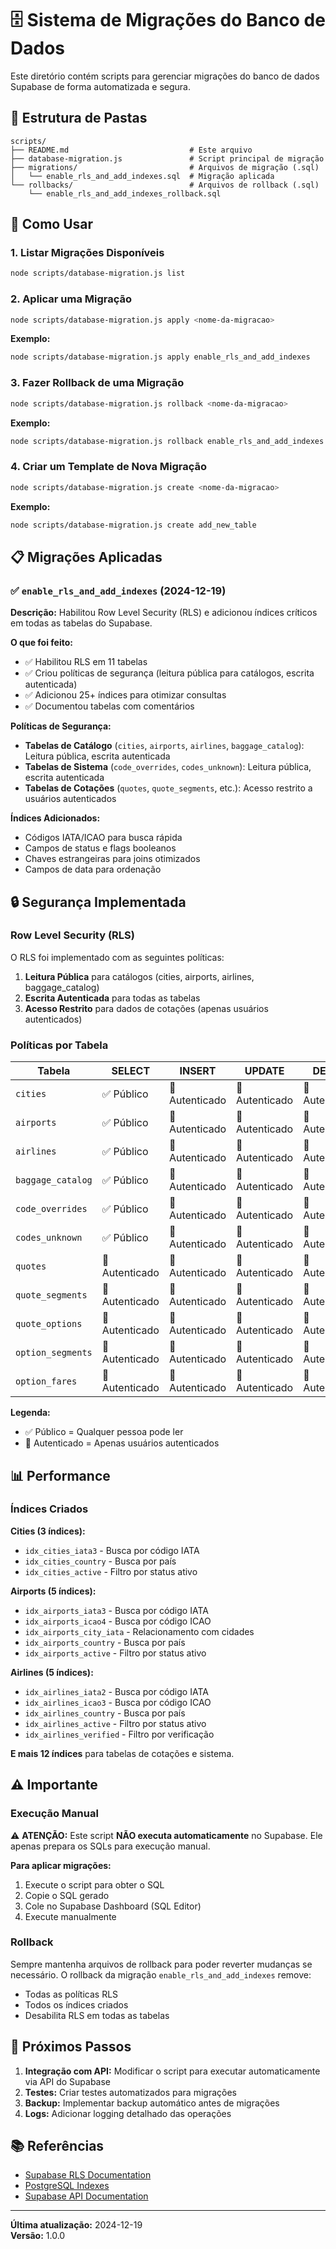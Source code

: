 # 🗄️ Sistema de Migrações do Banco de Dados

Este diretório contém scripts para gerenciar migrações do banco de dados Supabase de forma automatizada e segura.

## 📁 Estrutura de Pastas

```
scripts/
├── README.md                           # Este arquivo
├── database-migration.js               # Script principal de migração
├── migrations/                         # Arquivos de migração (.sql)
│   └── enable_rls_and_add_indexes.sql  # Migração aplicada
└── rollbacks/                          # Arquivos de rollback (.sql)
    └── enable_rls_and_add_indexes_rollback.sql
```

## 🚀 Como Usar

### 1. Listar Migrações Disponíveis

```bash
node scripts/database-migration.js list
```

### 2. Aplicar uma Migração

```bash
node scripts/database-migration.js apply <nome-da-migracao>
```

**Exemplo:**
```bash
node scripts/database-migration.js apply enable_rls_and_add_indexes
```

### 3. Fazer Rollback de uma Migração

```bash
node scripts/database-migration.js rollback <nome-da-migracao>
```

**Exemplo:**
```bash
node scripts/database-migration.js rollback enable_rls_and_add_indexes
```

### 4. Criar um Template de Nova Migração

```bash
node scripts/database-migration.js create <nome-da-migracao>
```

**Exemplo:**
```bash
node scripts/database-migration.js create add_new_table
```

## 📋 Migrações Aplicadas

### ✅ `enable_rls_and_add_indexes` (2024-12-19)

**Descrição:** Habilitou Row Level Security (RLS) e adicionou índices críticos em todas as tabelas do Supabase.

**O que foi feito:**
- ✅ Habilitou RLS em 11 tabelas
- ✅ Criou políticas de segurança (leitura pública para catálogos, escrita autenticada)
- ✅ Adicionou 25+ índices para otimizar consultas
- ✅ Documentou tabelas com comentários

**Políticas de Segurança:**
- **Tabelas de Catálogo** (`cities`, `airports`, `airlines`, `baggage_catalog`): Leitura pública, escrita autenticada
- **Tabelas de Sistema** (`code_overrides`, `codes_unknown`): Leitura pública, escrita autenticada  
- **Tabelas de Cotações** (`quotes`, `quote_segments`, etc.): Acesso restrito a usuários autenticados

**Índices Adicionados:**
- Códigos IATA/ICAO para busca rápida
- Campos de status e flags booleanos
- Chaves estrangeiras para joins otimizados
- Campos de data para ordenação

## 🔒 Segurança Implementada

### Row Level Security (RLS)

O RLS foi implementado com as seguintes políticas:

1. **Leitura Pública** para catálogos (cities, airports, airlines, baggage_catalog)
2. **Escrita Autenticada** para todas as tabelas
3. **Acesso Restrito** para dados de cotações (apenas usuários autenticados)

### Políticas por Tabela

| Tabela | SELECT | INSERT | UPDATE | DELETE |
|--------|--------|--------|--------|--------|
| `cities` | ✅ Público | 🔐 Autenticado | 🔐 Autenticado | 🔐 Autenticado |
| `airports` | ✅ Público | 🔐 Autenticado | 🔐 Autenticado | 🔐 Autenticado |
| `airlines` | ✅ Público | 🔐 Autenticado | 🔐 Autenticado | 🔐 Autenticado |
| `baggage_catalog` | ✅ Público | 🔐 Autenticado | 🔐 Autenticado | 🔐 Autenticado |
| `code_overrides` | ✅ Público | 🔐 Autenticado | 🔐 Autenticado | 🔐 Autenticado |
| `codes_unknown` | ✅ Público | 🔐 Autenticado | 🔐 Autenticado | 🔐 Autenticado |
| `quotes` | 🔐 Autenticado | 🔐 Autenticado | 🔐 Autenticado | 🔐 Autenticado |
| `quote_segments` | 🔐 Autenticado | 🔐 Autenticado | 🔐 Autenticado | 🔐 Autenticado |
| `quote_options` | 🔐 Autenticado | 🔐 Autenticado | 🔐 Autenticado | 🔐 Autenticado |
| `option_segments` | 🔐 Autenticado | 🔐 Autenticado | 🔐 Autenticado | 🔐 Autenticado |
| `option_fares` | 🔐 Autenticado | 🔐 Autenticado | 🔐 Autenticado | 🔐 Autenticado |

**Legenda:**
- ✅ Público = Qualquer pessoa pode ler
- 🔐 Autenticado = Apenas usuários autenticados

## 📊 Performance

### Índices Criados

**Cities (3 índices):**
- `idx_cities_iata3` - Busca por código IATA
- `idx_cities_country` - Busca por país
- `idx_cities_active` - Filtro por status ativo

**Airports (5 índices):**
- `idx_airports_iata3` - Busca por código IATA
- `idx_airports_icao4` - Busca por código ICAO
- `idx_airports_city_iata` - Relacionamento com cidades
- `idx_airports_country` - Busca por país
- `idx_airports_active` - Filtro por status ativo

**Airlines (5 índices):**
- `idx_airlines_iata2` - Busca por código IATA
- `idx_airlines_icao3` - Busca por código ICAO
- `idx_airlines_country` - Busca por país
- `idx_airlines_active` - Filtro por status ativo
- `idx_airlines_verified` - Filtro por verificação

**E mais 12 índices** para tabelas de cotações e sistema.

## ⚠️ Importante

### Execução Manual

⚠️ **ATENÇÃO:** Este script **NÃO executa automaticamente** no Supabase. Ele apenas prepara os SQLs para execução manual.

**Para aplicar migrações:**
1. Execute o script para obter o SQL
2. Copie o SQL gerado
3. Cole no Supabase Dashboard (SQL Editor)
4. Execute manualmente

### Rollback

Sempre mantenha arquivos de rollback para poder reverter mudanças se necessário. O rollback da migração `enable_rls_and_add_indexes` remove:
- Todas as políticas RLS
- Todos os índices criados
- Desabilita RLS em todas as tabelas

## 🔄 Próximos Passos

1. **Integração com API:** Modificar o script para executar automaticamente via API do Supabase
2. **Testes:** Criar testes automatizados para migrações
3. **Backup:** Implementar backup automático antes de migrações
4. **Logs:** Adicionar logging detalhado das operações

## 📚 Referências

- [Supabase RLS Documentation](https://supabase.com/docs/guides/auth/row-level-security)
- [PostgreSQL Indexes](https://www.postgresql.org/docs/current/indexes.html)
- [Supabase API Documentation](https://supabase.com/docs/reference/javascript)

---

**Última atualização:** 2024-12-19  
**Versão:** 1.0.0

